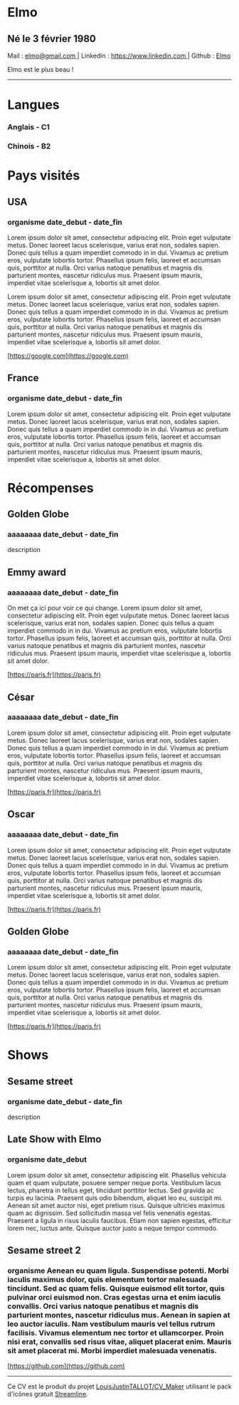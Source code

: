 # Elmo

## Né le 3 février 1980

Mail : [elmo@gmail.com      ](mailto:elmo@gmail.com) | Linkedin : [https://www.linkedin.com  ](https://www.linkedin.com) | Github : [Elmo](https://github.com)



Elmo est le plus beau !

-------------------------------------------

# Langues

### Anglais - C1 

### Chinois - B2 

# Pays visités

## USA

### organisme date_debut - date_fin

Lorem ipsum dolor sit amet, consectetur adipiscing elit. Proin eget vulputate metus. Donec laoreet lacus scelerisque, varius erat non, sodales sapien. Donec quis tellus a quam imperdiet commodo in in dui. Vivamus ac pretium eros, vulputate lobortis tortor. Phasellus ipsum felis, laoreet et accumsan quis, porttitor at nulla. Orci varius natoque penatibus et magnis dis parturient montes, nascetur ridiculus mus. Praesent ipsum mauris, imperdiet vitae scelerisque a, lobortis sit amet dolor. 

 Lorem ipsum dolor sit amet, consectetur adipiscing elit. Proin eget vulputate metus. Donec laoreet lacus scelerisque, varius erat non, sodales sapien. Donec quis tellus a quam imperdiet commodo in in dui. Vivamus ac pretium eros, vulputate lobortis tortor. Phasellus ipsum felis, laoreet et accumsan quis, porttitor at nulla. Orci varius natoque penatibus et magnis dis parturient montes, nascetur ridiculus mus. Praesent ipsum mauris, imperdiet vitae scelerisque a, lobortis sit amet dolor.

[https://google.com](https://google.com)

## France

### organisme date_debut - date_fin

Lorem ipsum dolor sit amet, consectetur adipiscing elit. Proin eget vulputate metus. Donec laoreet lacus scelerisque, varius erat non, sodales sapien. Donec quis tellus a quam imperdiet commodo in in dui. Vivamus ac pretium eros, vulputate lobortis tortor. Phasellus ipsum felis, laoreet et accumsan quis, porttitor at nulla. Orci varius natoque penatibus et magnis dis parturient montes, nascetur ridiculus mus. Praesent ipsum mauris, imperdiet vitae scelerisque a, lobortis sit amet dolor.

# Récompenses

## Golden Globe

### aaaaaaaa date_debut - date_fin

description

## Emmy award

### aaaaaaaa date_debut - date_fin

On met ça ici pour voir ce qui change. Lorem ipsum dolor sit amet, consectetur adipiscing elit. Proin eget vulputate metus. Donec laoreet lacus scelerisque, varius erat non, sodales sapien. Donec quis tellus a quam imperdiet commodo in in dui. Vivamus ac pretium eros, vulputate lobortis tortor. Phasellus ipsum felis, laoreet et accumsan quis, porttitor at nulla. Orci varius natoque penatibus et magnis dis parturient montes, nascetur ridiculus mus. Praesent ipsum mauris, imperdiet vitae scelerisque a, lobortis sit amet dolor.

[https://paris.fr](https://paris.fr)

## César

### aaaaaaaa date_debut - date_fin

Lorem ipsum dolor sit amet, consectetur adipiscing elit. Proin eget vulputate metus. Donec laoreet lacus scelerisque, varius erat non, sodales sapien. Donec quis tellus a quam imperdiet commodo in in dui. Vivamus ac pretium eros, vulputate lobortis tortor. Phasellus ipsum felis, laoreet et accumsan quis, porttitor at nulla. Orci varius natoque penatibus et magnis dis parturient montes, nascetur ridiculus mus. Praesent ipsum mauris, imperdiet vitae scelerisque a, lobortis sit amet dolor.

[https://paris.fr](https://paris.fr)

## Oscar

### aaaaaaaa date_debut - date_fin

Lorem ipsum dolor sit amet, consectetur adipiscing elit. Proin eget vulputate metus. Donec laoreet lacus scelerisque, varius erat non, sodales sapien. Donec quis tellus a quam imperdiet commodo in in dui. Vivamus ac pretium eros, vulputate lobortis tortor. Phasellus ipsum felis, laoreet et accumsan quis, porttitor at nulla. Orci varius natoque penatibus et magnis dis parturient montes, nascetur ridiculus mus. Praesent ipsum mauris, imperdiet vitae scelerisque a, lobortis sit amet dolor.

[https://paris.fr](https://paris.fr)

## Golden Globe

### aaaaaaaa date_debut - date_fin

Lorem ipsum dolor sit amet, consectetur adipiscing elit. Proin eget vulputate metus. Donec laoreet lacus scelerisque, varius erat non, sodales sapien. Donec quis tellus a quam imperdiet commodo in in dui. Vivamus ac pretium eros, vulputate lobortis tortor. Phasellus ipsum felis, laoreet et accumsan quis, porttitor at nulla. Orci varius natoque penatibus et magnis dis parturient montes, nascetur ridiculus mus. Praesent ipsum mauris, imperdiet vitae scelerisque a, lobortis sit amet dolor.

[https://paris.fr](https://paris.fr)

# Shows

## Sesame street

### organisme date_debut - date_fin

description

## Late Show with Elmo

### organisme date_debut 

Lorem ipsum dolor sit amet, consectetur adipiscing elit. Phasellus vehicula quam et quam vulputate, posuere semper neque porta. Vestibulum lacus lectus, pharetra in tellus eget, tincidunt porttitor lectus. Sed gravida ac turpis eu lacinia. Praesent quis odio bibendum, aliquet leo eu, suscipit mi. Aenean sit amet auctor nisi, eget pretium risus. Quisque ultricies maximus quam ac dignissim. Sed sollicitudin massa vel felis venenatis egestas. Praesent a ligula in risus iaculis faucibus. Etiam non sapien egestas, efficitur lorem nec, luctus ante. Quisque auctor justo a neque tempor commodo.

## Sesame street 2

### organisme Aenean eu quam ligula. Suspendisse potenti. Morbi iaculis maximus dolor, quis elementum tortor malesuada tincidunt. Sed ac quam felis. Quisque euismod elit tortor, quis pulvinar orci euismod non. Cras egestas urna et enim iaculis convallis. Orci varius natoque penatibus et magnis dis parturient montes, nascetur ridiculus mus. Aenean in sapien at leo auctor iaculis. Nam vestibulum mauris vel tellus rutrum facilisis. Vivamus elementum nec tortor et ullamcorper. Proin nisi erat, convallis sed risus vitae, aliquet placerat enim. Mauris sit amet placerat mi. Morbi imperdiet malesuada venenatis.

[https://github.com](https://github.com)

-------------------------------------------
Ce CV est le produit du projet [LouisJustinTALLOT/CV_Maker](https://github.com/LouisJustinTALLOT/CV_Maker) utilisant le pack d'icônes gratuit [Streamline](https://streamlineicons.com/).